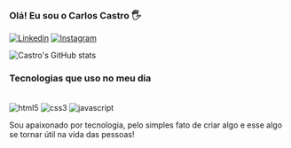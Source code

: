 
### Olá! Eu sou o Carlos Castro 🖐️

[![Linkedin](https://img.shields.io/badge/LinkedIn-0077B5?style=for-the-badge&logo=linkedin&logoColor=white)]()
[![Instagram](https://img.shields.io/badge/Instagram-E4405F?style=for-the-badge&logo=instagram&logoColor=white)]()


![Castro's GitHub stats](https://github-readme-stats.vercel.app/api?username=devcastro1&show_icons=true&theme=dracula)

### Tecnologias que uso no meu dia


<div style='display: inline-block'><br>

<img align='center' alt='html5' src='https://img.shields.io/badge/HTML5-E34F26?style=for-the-badge&logo=html5&logoColor=white'/>
<img align='center' alt='css3' src='https://img.shields.io/badge/CSS3-1572B6?style=for-the-badge&logo=css3&logoColor=white'/>
<img align='center' alt='javascript' src='https://img.shields.io/badge/JavaScript-F7DF1E?style=for-the-badge&logo=javascript&logoColor=black'/>

</div><br/>

Sou apaixonado por tecnologia, pelo simples fato de criar algo e esse algo se tornar útil na vida das pessoas!
